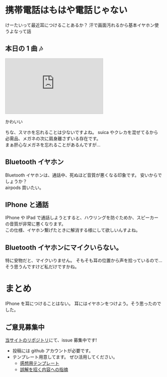 # 携帯電話はもはや電話じゃない

けーたいって最近耳につけることあるか？ 汗で画面汚れるから基本イヤホン使うよなって話

## 本日の 1 曲 🎶

<iframe width="312" height="176" src="https://ext.nicovideo.jp/thumb/sm44831775" scrolling="no" style="border:solid 1px #ccc;" frameborder="0"><a href="https://www.nicovideo.jp/watch/sm44831775">わすれモノ / いよわ feat.初音ミク</a></iframe>

かわいい

ちな、スマホを忘れることは少ないですよね。 suica やクレカを混ぜてるから必需品、メガネの次に肩身離さずいる存在です。  
まぁ肝心なメガネを忘れることがあるんですが...

## Bluetooth イヤホン

Bluetooth イヤホンは、通話中、死ぬほど音質が悪くなる印象です。 安いからでしょうか？  
airpods 買いたい。

## IPhone と通話

IPhone や IPad で通話しようとすると、ハウリングを防ぐためか、スピーカーの音質が非常に悪くなります。  
この仕様、イヤホン繋げたときに解消する様にして欲しいんすよね。

## Bluetooth イヤホンにマイクいらない。

特に安物だと、マイクいりません。 そもそも耳の位置から声を拾っているので...  
そう思うんですけど私だけですかね。

# まとめ

IPhone を耳につけることはない。 耳にはイヤホンをつけよう。そう思ったのでした。

## ご意見募集中

[当サイトのリポジトリ](https://github.com/tam1192/notepad.md/issues)にて、issue 募集中です!

- 投稿には github アカウントが必要です。
- テンプレート用意してます。 ぜひ活用してください。
  - [感想用テンプレート](https://github.com/tam1192/tam1192/issues/new?template=感想-コメント.md)
  - [誤解を招く内容への指摘](https://github.com/tam1192/tam1192/issues/new?template=誤解を招く内容への指摘.md)
